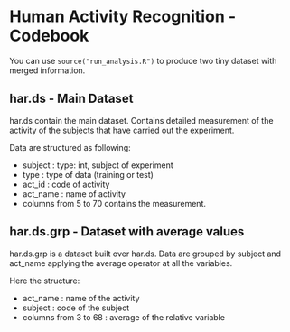 # Human Activity Recognition - Codebook 
You can use `source("run_analysis.R")` to produce two tiny dataset with merged information.

## har.ds - Main Dataset
har.ds contain the main dataset. Contains detailed measurement of the activity of the subjects that have carried out the experiment.

Data are structured as following:
- subject : type: int, subject of experiment
- type : type of data (training or test)
- act_id : code of activity
- act_name : name of activity
- columns from 5 to 70 contains the measurement.

## har.ds.grp - Dataset with average values
har.ds.grp is a dataset built over har.ds. Data are grouped by subject and act_name applying the average operator at all the variables.

Here the structure: 
- act_name : name of the activity
- subject : code of the subject
- columns from 3 to 68 : average of the relative variable

